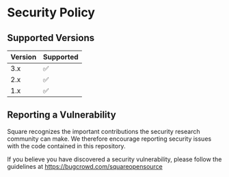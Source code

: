 Security Policy
===============

## Supported Versions

| Version | Supported  |
| ------- | ---------- |
| 3.x     | ✅         |
| 2.x     | ✅         |
| 1.x     | ✅         |


## Reporting a Vulnerability

Square recognizes the important contributions the security research community
can make. We therefore encourage reporting security issues with the code
contained in this repository.

If you believe you have discovered a security vulnerability, please follow the
guidelines at https://bugcrowd.com/squareopensource
